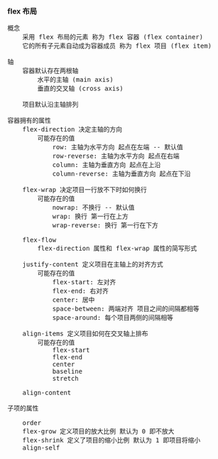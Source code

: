 ### flex 布局

<pre>
概念
    采用 flex 布局的元素 称为 flex 容器 (flex container)
    它的所有子元素自动成为容器成员 称为 flex 项目 (flex item)

轴
    容器默认存在两根轴
        水平的主轴 (main axis)
        垂直的交叉轴 (cross axis)

    项目默认沿主轴排列

容器拥有的属性
    flex-direction 决定主轴的方向
        可能存在的值
            row: 主轴为水平方向 起点在左端 -- 默认值
            row-reverse: 主轴为水平方向 起点在右端
            column: 主轴为垂直方向 起点在上沿
            column-reverse: 主轴为垂直方向 起点在下沿

    flex-wrap 决定项目一行放不下时如何换行
        可能存在的值
            nowrap: 不换行 -- 默认值
            wrap: 换行 第一行在上方
            wrap-reverse: 换行 第一行在下方

    flex-flow
        flex-direction 属性和 flex-wrap 属性的简写形式

    justify-content 定义项目在主轴上的对齐方式
        可能存在的值
            flex-start: 左对齐
            flex-end: 右对齐
            center: 居中
            space-between: 两端对齐 项目之间的间隔都相等
            space-around: 每个项目两侧的间隔相等

    align-items 定义项目如何在交叉轴上排布
        可能存在的值
            flex-start
            flex-end
            center
            baseline
            stretch

    align-content

子项的属性

    order
    flex-grow 定义项目的放大比例 默认为 0 即不放大
    flex-shrink 定义了项目的缩小比例 默认为 1 即项目将缩小
    align-self

</pre>
